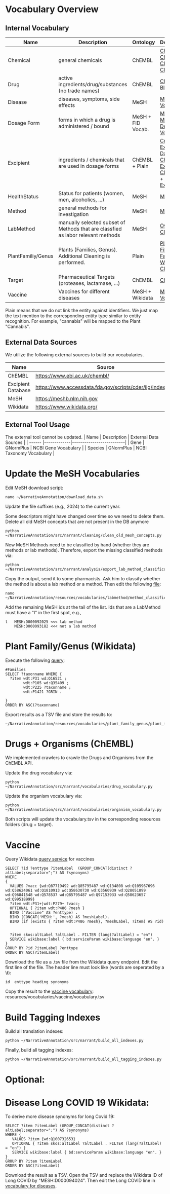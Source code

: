 # Vocabulary Overview

## Internal Vocabulary
| Name               | Description                                                                     | Ontology | Dependencies                                                                                                                                                                                                                                                                   | 
|--------------------|---------------------------------------------------------------------------------| ------ |--------------------------------------------------------------------------------------------------------------------------------------------------------------------------------------------------------------------------------------------------------------------------------| 
| Chemical           | general chemicals                                                               | ChEMBL | [ChEMBL DB](resources/vocabularies/drug/chembl29.csv) + [Chembl Chemical Classification](resources/vocabularies/chemical/chembl_chemicals.txt)                                                                                                                                 |
| Drug               | active ingredients/drug/substances (no trade names)                             |  ChEMBL | [ChEMBL DB](resources/vocabularies/drug/vocabulary.tsv) + [Blacklist](resources/vocabularies/drug/chembl_blacklist.txt)                                                                                                                                                        |
| Disease            | diseases, symptoms, side effects                                                | MeSH | [MeSH Tree](resources/vocabularies/disease/mesh_tree_numbers.txt) + [Vocabulary](resources/vocabularies/disease/vocabulary.tsv)                                                                                                                                                |
| Dosage Form        | forms in which a drug is administered / bound                                   | MeSH + FID Vocab. | [MeSH Tree](resources/vocabularies/dosageform/mesh_tree_numbers.txt) + [MeSH Descriptors](resources/vocabularies/dosageform/mesh_descriptors.txt) + [Vocabulary](resources/vocabularies/dosageform/vocabulary.tsv)                                                             | 
| Excipient          | ingredients / chemicals that are used in dosage forms                           | ChEMBL + Plain | [Crawled-Excipient Database](resources/vocabularies/excipient/excipient_database_2020.csv) + [Chembl Excipient Classification](resources/vocabularies/excipient/chembl_excipients.txt) + [Additional Excipients](resources/vocabularies/excipient/excpients_curated2021.txt)   |
| HealthStatus       | Status for patients (women, men, alcoholics, ...)                               | MeSH | [MeSH Tree](resources/vocabularies/healthstatus/mesh_tree_numbers.txt)                                                                                                                                                                                                         |
| Method             | general methods for investigation                                               | MeSH | [MeSH Tree](resources/vocabularies/method/mesh_tree_numbers.txt)                                                                                                                                                                                                               |
| LabMethod          | manually selected subset of Methods that are classfied as labor relevant methods | MeSH  | [Own Classification](resources/vocabularies/labmethod/method_classification.tsv)                                                                                                                                                                                               |
| PlantFamiliy/Genus | Plants (Families, Genus). Additional Cleaning is performed.                     | Plain | [Plant Familiy File](resources/vocabularies/plant_family_genus/plant_families_2020.txt) + [Plant Familiy Wikidata](resources/vocabularies/plant_family_genus/plant_family_wikidata.txt) + [Cleaning Rules](resources/vocabularies/plant_family_genus/plant_specific_rules.txt) 
| Target             | Pharmaceutical Targets (proteases, lactamase, ...)                              |  ChEMBL | [ChEMBL DB](resources/vocabularies/target/vocabulary.tsv)                                                                                                                                                      |
| Vaccine            | Vaccines for different diseases                                                 | MeSH + Wikidata | [MeSH Tree](resources/vocabularies/vaccine/mesh_tree_numbers.txt) + [Vocabulary](resources/vocabularies/vaccine/vocabulary.tsv)                                                                                                                                                | 

Plain means that we do not link the entity against identifiers. 
We just map the text mention to the corresponding entity type similar to entity recognition.
For example, "cannabis" will be mapped to the Plant "Cannabis".


## External Data Sources
We utilize the following external sources to build our vocabularies.

| Name | Source  | 
| ------ | ------ | 
| ChEMBL |  https://www.ebi.ac.uk/chembl/ | 
| Excipient Database | https://www.accessdata.fda.gov/scripts/cder/iig/index.cfm |
| MeSH | https://meshb.nlm.nih.gov  | 
| Wikidata | https://www.wikidata.org/ | 


## External Tool Usage
The external tool cannot be updated. 
| Name | Description | External Data Sources    | 
| ------ |-------------|--------------------------|
| Gene | GNormPlus   | NCBI Gene Vocabulary     |
| Species | GNormPlus         | NCBI Taxonomy Vocabulary |


# Update the MeSH Vocabularies
Edit MeSH download script:
```
nano ~/NarrativeAnnotation/download_data.sh
```
Update the file suffixes (e.g., 2024) to the current year.

Some descriptors might have changed over time so we need to delete them. 
Delete all old MeSH concepts that are not present in the DB anymore
```
python ~/NarrativeAnnotation/src/narrant/cleaning/clean_old_mesh_concepts.py 
```


New MeSH Methods need to be classified by hand (whether they are methods or lab methods). 
Therefore, export the missing classified methods via:
```
python ~/NarrativeAnnotation/src/narrant/analysis/export_lab_method_classification.py
```
Copy the output, send it to some pharmacists. 
Ask him to classify whether the method is about a lab method or a method.
Then edit the following [file](resources/vocabularies/labmethod/method_classification.tsv):
```
nano ~/NarrativeAnnotation/resources/vocabularies/labmethod/method_classification.tsv
```
Add the remaining MeSH ids at the tail of the list. 
Ids that are a LabMethod must have a "l" in the first spot, e.g.,
```
l	MESH:D000092025 <<< lab method
	MESH:D000093182 <<< not a lab method
```




# Plant Family/Genus (Wikidata)
Execute the following [query](https://query.wikidata.org/#%23Families%0ASELECT%20%3Ftaxonname%20WHERE%20%7B%0A%20%20%3Fitem%20wdt%3AP31%20wd%3AQ16521%20%3B%0A%20%20%20%20%20%20%20%20wdt%3AP105%20wd%3AQ35409%20%3B%0A%20%20%20%20%20%20%20%20wdt%3AP225%20%3Ftaxonname%20%3B%0A%20%20%20%20%20%20%20%20wdt%3AP1421%20%3FGRIN%20.%0A%20%20%0A%7D):
```
#Families
SELECT ?taxonname WHERE {
  ?item wdt:P31 wd:Q16521 ;
        wdt:P105 wd:Q35409 ;
        wdt:P225 ?taxonname ;
        wdt:P1421 ?GRIN .
  
}
ORDER BY ASC(?taxonname)
```
Export results as a TSV file and store the results to:
```
~/NarrativeAnnotation/resources/vocabularies/plant_family_genus/plant_family_wikidata.txt
```

# Drugs + Organisms (ChEMBL)
We implemented crawlers to crawle the Drugs and Organisms from the ChEMBL API.

Update the drug vocabulary via:
```
python ~/NarrativeAnnotation/src/narrant/vocabularies/drug_vocabulary.py
```
Update the organism vocabulary via:
```
python ~/NarrativeAnnotation/src/narrant/vocabularies/organism_vocabulary.py
```
Both scripts will update the vocabulary.tsv in the corresponding resources folders (drug + target). 

# Vaccine
Query Wikidata [query service](https://query.wikidata.org/) for vaccines
```
SELECT ?id ?enttype ?itemLabel  (GROUP_CONCAT(distinct ?altLabel;separator=";") AS ?synonyms)
WHERE 
{
  VALUES ?vacc {wd:Q87719492 wd:Q85795487 wd:Q134808 wd:Q105967696 wd:Q58624061 wd:Q1810913 wd:Q58630730 wd:Q3560939 wd:Q28051899 wd:Q96841548 wd:Q578537 wd:Q85795487 wd:Q97153933 wd:Q58623657 wd:Q99518999} 
  ?item wdt:P31+|wdt:P279+ ?vacc;
  OPTIONAL { ?item wdt:P486 ?mesh }
  BIND ("Vaccine" AS ?enttype) .
  BIND (CONCAT('MESH:', ?mesh) AS ?meshLabel).
  BIND (if (exists { ?item wdt:P486 ?mesh}, ?meshLabel, ?item) AS ?id)

  
  ?item skos:altLabel ?altLabel . FILTER (lang(?altLabel) = "en")       
  SERVICE wikibase:label { bd:serviceParam wikibase:language "en". }     
}
GROUP BY ?id ?itemLabel ?enttype
ORDER BY ASC(?itemLabel)
```

Download the file as a .tsv file from the Wikidata query endpoint. 
Edit the first line of the file. 
The header line must look like (words are seperated by a \t):
```
id	enttype	heading	synonyms
```



Copy the result to the [vaccine vocabulary](resources/vocabularies/vaccine/vocabulary.tsv): resources/vocabularies/vaccine/vocabulary.tsv


# Build Tagging Indexes
Build all translation indexes:
```
python ~/NarrativeAnnotation/src/narrant/build_all_indexes.py
```

Finally, build all tagging indexes:
```
python ~/NarrativeAnnotation/src/narrant/build_all_tagging_indexes.py
```



# Optional: 
# Disease Long COVID 19 Wikidata:
To derive more disease synonyms for long Covid 19:
```
SELECT ?item ?itemLabel (GROUP_CONCAT(distinct ?altLabel;separator=";") AS ?synonyms) 
WHERE {
   VALUES ?item {wd:Q100732653} 
   OPTIONAL { ?item skos:altLabel ?altLabel . FILTER (lang(?altLabel) = "en") }      
   SERVICE wikibase:label { bd:serviceParam wikibase:language "en". }     
}
GROUP BY ?item ?itemLabel
ORDER BY ASC(?itemLabel)
```
Download the result as a TSV. Open the TSV and replace the Wikidata ID of Long COVID by "MESH:D000094024".
Then edit the Long COVID line in [vocabulary for diseases](resources/vocabularies/disease/vocabulary.tsv). 


